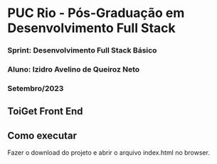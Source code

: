 # PUC Rio - Pós-Graduação em Desenvolvimento Full Stack
### Sprint: Desenvolvimento Full Stack Básico
### Aluno: Izidro Avelino de Queiroz Neto
### Setembro/2023

## ToiGet Front End

## Como executar

Fazer o download do projeto e abrir o arquivo index.html no browser.
